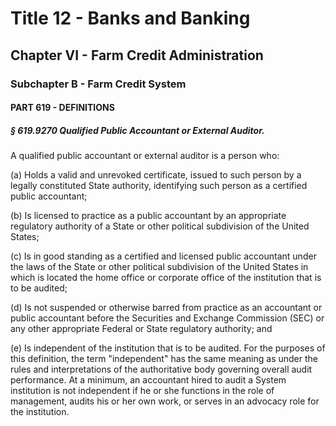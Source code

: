
# Title 12 - Banks and Banking
## Chapter VI - Farm Credit Administration
### Subchapter B - Farm Credit System
#### PART 619 - DEFINITIONS
##### § 619.9270 Qualified Public Accountant or External Auditor.

A qualified public accountant or external auditor is a person who:

(a) Holds a valid and unrevoked certificate, issued to such person by a legally constituted State authority, identifying such person as a certified public accountant;

(b) Is licensed to practice as a public accountant by an appropriate regulatory authority of a State or other political subdivision of the United States;

(c) Is in good standing as a certified and licensed public accountant under the laws of the State or other political subdivision of the United States in which is located the home office or corporate office of the institution that is to be audited;

(d) Is not suspended or otherwise barred from practice as an accountant or public accountant before the Securities and Exchange Commission (SEC) or any other appropriate Federal or State regulatory authority; and

(e) Is independent of the institution that is to be audited. For the purposes of this definition, the term "independent" has the same meaning as under the rules and interpretations of the authoritative body governing overall audit performance. At a minimum, an accountant hired to audit a System institution is not independent if he or she functions in the role of management, audits his or her own work, or serves in an advocacy role for the institution.

